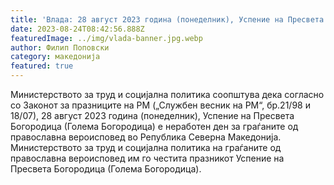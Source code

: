 ```yaml
---
title: 'Влада: 28 aвгуст 2023 година (понеделник), Успение на Пресвета Богородица (Голема Богородица) е неработен ден за граѓаните од православна вероисповед во Република Северна Македонија - 24 АВГУСТ 2023'
date: 2023-08-24T08:42:56.888Z
featuredImage: ../img/vlada-banner.jpg.webp
author: Филип Поповски
category: македонија
featured: true
---
```

Министерството за труд и социјална политика соопштува дека согласно со Законот за празниците на РМ („Службен весник на РМ“, бр.21/98 и 18/07), 28 aвгуст 2023 година (понеделник), Успение на Пресвета Богородица (Голема Богородица) е неработен ден за граѓаните од православна вероисповед во Република Северна Македонија.
Министерството за труд и социјална политика на граѓаните од православна вероисповед им го честита празникот Успение на Пресвета Богородица (Голема Богородица).
 
